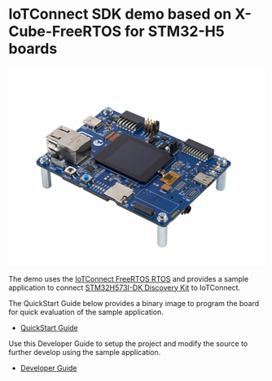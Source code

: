 # IoTConnect SDK demo based on X-Cube-FreeRTOS for STM32-H5 boards 

![STM32H573I-DK.jp](media/STM32H573I-DK.jpg)

The demo uses the [IoTConnect FreeRTOS RTOS](https://github.com/avnet-iotconnect/iotc-freertos-sdk) 
and provides a sample application to connect [STM32H573I-DK Discovery Kit](https://www.st.com/en/evaluation-tools/stm32h573i-dk.html) to IoTConnect.

The QuickStart Guide below provides a binary image to program the board for quick evaluation of the sample application. 
* [QuickStart Guide](https://github.com/avnet-iotconnect/avnet-iotconnect.github.io/blob/main/documentation/iotc-freertos-stm32-h5/QUICKSTART.md)

Use this Developer Guide to setup the project and modify the source to further develop using the sample application.
* [Developer Guide](https://github.com/avnet-iotconnect/avnet-iotconnect.github.io/blob/main/documentation/iotc-freertos-stm32-h5/DEVELOPER_GUIDE.md)
